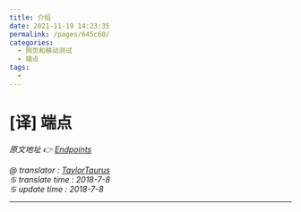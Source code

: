 ```yaml
---
title: 介绍
date: 2021-11-19 14:23:35
permalink: /pages/645c60/
categories:
  - 网页和移动测试
  - 端点
tags:
  - 
---
```

# [译] 端点

*原文地址 👉 [Endpoints][0]*

*@ translator : [TaylorTaurus](https://github.com/taylortaurus)*    
*♋ translate time : 2018-7-8*    
*♋ update time : 2018-7-8*  

---

[0]: https://www.ranorex.com/help/latest/web-mobile-testing/endpoints/getting-started/

